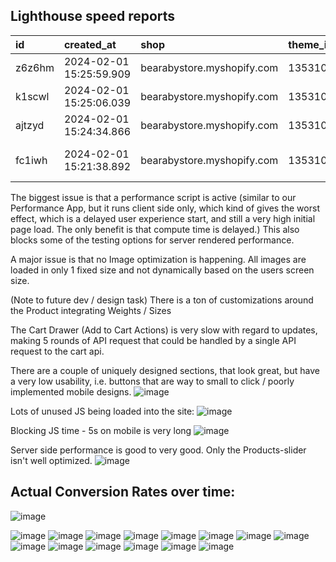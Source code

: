 ## Lighthouse speed reports

| id | created\_at | shop | theme\_id | url  | home\_mobile | product\_mobile | collection\_mobile | home\_desktop | product\_desktop | collection\_desktop |
| :--- | :--- | :--- | :--- | :--- | :--- | :--- | :--- | :--- | :--- | :--- |
| z6z6hm | 2024-02-01 15:25:59.909 | bearabystore.myshopify.com | 135310999738 | https://bearabystore.myshopify.com/products/the-napper?desktop  | 33 | 30 | 33 | 74 | 51 | 56 |
| k1scwl | 2024-02-01 15:25:06.039 | bearabystore.myshopify.com | 135310999738 | https://bearabystore.myshopify.com/products/the-napper?desktop  | 34 | 28 | 33 | 74 | 62 | 72 |
| ajtzyd | 2024-02-01 15:24:34.866 | bearabystore.myshopify.com | 135310999738 | https://bearabystore.myshopify.com/products/the-napper?desktop  | 34 | 28 | 32 | 75 | 57 | 72 |
| fc1iwh | 2024-02-01 15:21:38.892 | bearabystore.myshopify.com | 135310999738 | https://bearabystore.myshopify.com/products/the-napper?preview\_theme\_id=135310999738&desktop  | 32 | 27 | 28 | 61 | 48 | 62 |

The biggest issue is that a performance script is active (similar to our Performance App, but it runs client side only, which kind of gives the worst effect, which is a delayed user experience start, and still a very high initial page load. The only benefit is that compute time is delayed.)
This also blocks some of the testing options for server rendered performance.

A major issue is that no Image optimization is happening. All images are loaded in only 1 fixed size and not dynamically based on the users screen size.


(Note to future dev / design task) There is a ton of customizations around the Product integrating Weights / Sizes


The Cart Drawer (Add to Cart Actions) is very slow with regard to updates, making 5 rounds of API request that could be handled by a single API request to the cart api.

There are a couple of uniquely designed sections, that look great, but have a very low usability, i.e. buttons that are way to small to click / poorly implemented mobile designs.
![image](https://github.com/Framework-Labs-D2C/Accelerate-Bearaby/assets/22034038/d77bd67c-c1ca-403b-9854-5593e07aba04)

Lots of unused JS being loaded into the site:
![image](https://github.com/Framework-Labs-D2C/Accelerate-Bearaby/assets/22034038/dd2f48d5-11b1-4acf-a3ff-7cb3b74a45f7)

Blocking JS time - 5s on mobile is very long
![image](https://github.com/Framework-Labs-D2C/Accelerate-Bearaby/assets/22034038/20e8268a-5edd-4054-bf14-76093e13f445)

Server side performance is good to very good. Only the Products-slider isn't well optimized.
![image](https://github.com/Framework-Labs-D2C/Accelerate-Bearaby/assets/22034038/556832d8-0067-422e-9cca-cf9f020fd147)


## Actual Conversion Rates over time:

![image](https://github.com/Framework-Labs-D2C/Accelerate-Bearaby/assets/22034038/4828161c-bf31-4da8-8e3f-dc33af32a9b2)

![image](https://github.com/Framework-Labs-D2C/Accelerate-Bearaby/assets/22034038/ecbaedbe-125e-449a-853a-bb369918ab36)
![image](https://github.com/Framework-Labs-D2C/Accelerate-Bearaby/assets/22034038/3ac0f34f-0dac-427f-a8db-fc89d2f50c0c)
![image](https://github.com/Framework-Labs-D2C/Accelerate-Bearaby/assets/22034038/021c629a-6f77-4b63-b85d-761acbbf20a3)
![image](https://github.com/Framework-Labs-D2C/Accelerate-Bearaby/assets/22034038/caca1fdb-fd38-4193-99fc-e7b50bb3390a)
![image](https://github.com/Framework-Labs-D2C/Accelerate-Bearaby/assets/22034038/781477ac-a308-4cd7-920a-18e0c08f839a)
![image](https://github.com/Framework-Labs-D2C/Accelerate-Bearaby/assets/22034038/c4861ec2-d9bd-42e9-92e4-7afe7ae8cffa)
![image](https://github.com/Framework-Labs-D2C/Accelerate-Bearaby/assets/22034038/3466c11d-ffe5-40a9-a923-b0d278078fa3)
![image](https://github.com/Framework-Labs-D2C/Accelerate-Bearaby/assets/22034038/6ad07c59-4303-4daf-9ed5-8f5e5d5ab08b)
![image](https://github.com/Framework-Labs-D2C/Accelerate-Bearaby/assets/22034038/ab34144c-816f-4278-a195-865f7a3845cc)
![image](https://github.com/Framework-Labs-D2C/Accelerate-Bearaby/assets/22034038/2a47b643-0b68-4641-892a-09d45afd4f3d)
![image](https://github.com/Framework-Labs-D2C/Accelerate-Bearaby/assets/22034038/0168ea13-4b9b-4660-b812-eb6c8aa8a499)
![image](https://github.com/Framework-Labs-D2C/Accelerate-Bearaby/assets/22034038/b3724570-5760-449d-a63d-579ac50556f2)
![image](https://github.com/Framework-Labs-D2C/Accelerate-Bearaby/assets/22034038/b6b562ca-66d3-4b18-a320-744c6cf83022)
![image](https://github.com/Framework-Labs-D2C/Accelerate-Bearaby/assets/22034038/c192af68-b976-4069-9259-1ce86632b810)



